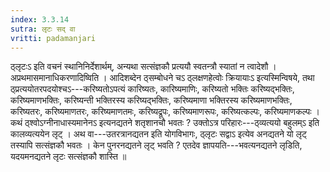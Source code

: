 ```yaml
---
index: 3.3.14
sutra: लृटः सद् वा
vritti: padamanjari
---
```


 ठ्लृटःऽ इति वचनं स्थानिनिर्देशार्थम्, अन्यथा सत्संज्ञकौ प्रत्ययौ स्वतन्त्रौ स्यातां न त्वादेशौ । अप्रथमासमानाधिकरणादिष्विति । आदिशब्देन ठ्सम्बोधने चऽ ठ्लक्षणहेत्वोः क्रियायाःऽ इत्यस्मिन्विषये, तथा ठ्प्रत्ययोतरपदयोश्चऽ---करिष्यतोऽपत्यं कारिष्यतः, कारिष्यमाणिः, करिष्यतो भक्तिः करिष्यद्भक्तिः, करिष्यमाणभक्तिः, करिष्यन्ती भक्तिरस्य करिष्यद्भक्तिः, करिष्यमाणा भक्तिरस्य करिष्यमाणभक्तिः, करिष्यतरः, करिष्यमाणतरः, करिष्यमाणतमः, करिष्यद्रूपः, करिष्यमाणरूपः, करिष्यत्कल्पः, करिष्यमाणकल्पः । कथं ठ्श्वोऽग्नीनाधास्यमानेनऽ इत्यनद्यतने शतृशानचौ भवतः ? उक्तोऽत्र परिहारः---ठ्व्यत्ययो बहुलम्ऽ इति कालव्यत्ययेन लृट् । अथ वा---उतरत्रानद्यतन इति योगविभागः, ठ्लृटः सद्वाऽ इत्येव अनद्यतने यो लृट् तस्यापि सत्संज्ञकौ भवतः । केन पुनरनद्यतने लृट् भवति ? एतदेव ज्ञापयति---भवत्यनद्यतने लृडिति, यदयमनद्यतने लृटः सत्संज्ञकौ शास्ति ॥